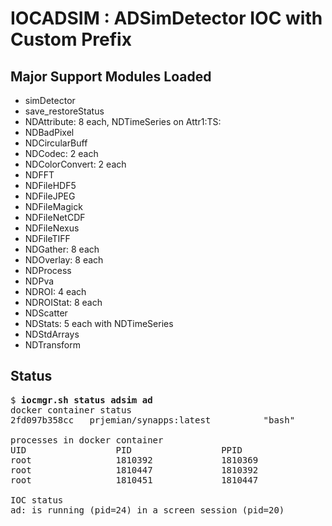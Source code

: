# IOCADSIM : ADSimDetector IOC with Custom Prefix

## Major Support Modules Loaded

- simDetector
- save_restoreStatus
- NDAttribute: 8 each, NDTimeSeries on Attr1:TS:
- NDBadPixel
- NDCircularBuff
- NDCodec: 2 each
- NDColorConvert: 2 each
- NDFFT
- NDFileHDF5
- NDFileJPEG
- NDFileMagick
- NDFileNetCDF
- NDFileNexus
- NDFileTIFF
- NDGather: 8 each
- NDOverlay: 8 each
- NDProcess
- NDPva
- NDROI: 4 each
- NDROIStat: 8 each
- NDScatter
- NDStats: 5 each with NDTimeSeries
- NDStdArrays
- NDTransform

## Status

<pre>
$ <b>iocmgr.sh status adsim ad</b>
docker container status
2fd097b358cc   prjemian/synapps:latest          "bash"                    About a minute ago   Up About a minute                    iocad

processes in docker container
UID                 PID                 PPID                C                   STIME               TTY                 TIME                CMD
root                1810392             1810369             0                   17:10               pts/0               00:00:00            bash
root                1810447             1810392             0                   17:10               ?                   00:00:00            SCREEN -dm -S ad: -h 5000 /opt/synApps/support/areaDetector-R3-11/ADSimDetector/iocs/simDetectorIOC/bin/linux-x86_64/simDetectorApp st.cmd
root                1810451             1810447             1                   17:10               ?                   00:00:01            /opt/synApps/support/areaDetector-R3-11/ADSimDetector/iocs/simDetectorIOC/bin/linux-x86_64/simDetectorApp st.cmd

IOC status
ad: is running (pid=24) in a screen session (pid=20)
</pre>
